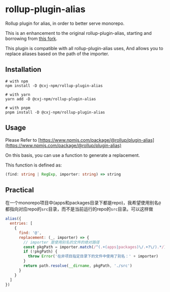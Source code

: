 # rollup-plugin-alias  

Rollup plugin for alias, in order to better serve monorepo.

This is an enhancement to the original rollup-plugin-alias, starting and borrowing from [this fork](https://github.com/rollup/plugins/tree/master/packages/alias).

This plugin is compatible with all rollup-plugin-alias uses, And allows you to replace aliases based on the path of the importer.

## Installation

```shell
# with npm
npm install -D @cxj-npm/rollup-plugin-alias

# with yarn
yarn add -D @cxj-npm/rollup-plugin-alias

# with pnpm
pnpm install -D @cxj-npm/rollup-plugin-alias
```

## Usage

Please Refer to [https://www.npmjs.com/package/@rollup/plugin-alias](https://www.npmjs.com/package/@rollup/plugin-alias)

On this basis, you can use a function to generate a replacement.  

This function is defined as:

```typescript
(find: string | RegExp, importer: string) => string
```

## Practical

在一个monorepo项目中(apps和packages目录下都是repo)，我希望使用别名`@`都指向对应repo的`src`目录，而不是当前运行的repo的`src`目录。可以这样做

```javascript
alias({
  entries: [
    {
      find: '@',
      replacement: (_, importer) => {
        // importer 是使用别名的文件的绝对路径
        const pkgPath = importer.match(/^(.+(apps|packages)\/.+?\/).*/)?.[1]
        if (!pkgPath) {
          throw Error('在非项目指定目录下的文件中使用了别名：' + importer)
        }
        return path.resolve(__dirname, pkgPath, './src')
      }
    }
  ]
})
```
